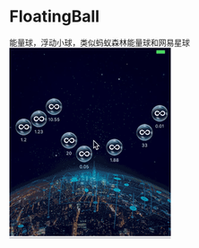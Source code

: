 # FloatingBall
能量球，浮动小球，类似蚂蚁森林能量球和网易星球
![image](https://github.com/August30/FloatingBall/blob/master/WeChatSight1.gif)
